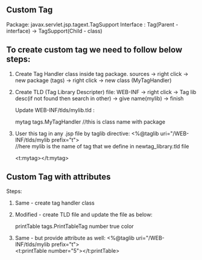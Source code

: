 ## Custom Tag

Package: javax.servlet.jsp.tagext.TagSupport
Interface : Tag(Parent - interface) -> TagSupport(Child - class)


## To create custom tag we need to follow below steps:

1. Create Tag Handler class inside tag package.
    sources -> right click -> new package (tags) -> right click -> new class (MyTagHandler) 

2. Create TLD (Tag Library Descripter) file:
    WEB-INF -> right click -> Tag lib desc(if not found then search in other) -> give name(mylib) -> finish

    Update WEB-INF/tlds/mylib.tld :

    <tag>
      <name>mytag</name>
      <tag-class>tags.MyTagHandler</tag-class>  //this is class name with package
    </tag>

3. User this tag in any .jsp file by taglib directive:
    <%@taglib uri="/WEB-INF/tlds/mylib prefix="t">    
    //here mylib is the name of tag that we define in newtag_library.tld file

    <t:mytag></t:mytag>


## Custom Tag with attributes

Steps:

1. Same - create tag handler class
2. Modified - create TLD file and update the file as below:
    
    <tag>
        <name>printTable</name>
        <tag-class>tags.PrintTableTag</tag-class>
        <attribute>
            <name>number</name>
            <required>true</required>
        </attribute>
        <attribute>
            <name>color</name>         
        </attribute>
    </tag>

3. Same - but provide attribute as well:
    <%@taglib uri="/WEB-INF/tlds/mylib prefix="t">    
    <t:printTable number="5"></t:printTable>
